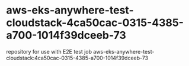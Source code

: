 # aws-eks-anywhere-test-cloudstack-4ca50cac-0315-4385-a700-1014f39dceeb-73
repository for use with E2E test job aws-eks-anywhere-test-cloudstack:4ca50cac-0315-4385-a700-1014f39dceeb-73
